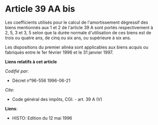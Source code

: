# Article 39 AA bis

Les coefficients utilisés pour le calcul de l'amortissement dégressif des biens mentionnés aux 1 et 2 de l'article 39 A sont
portés respectivement à 2, 5, 3 et 3, 5 selon que la durée normale d'utilisation de ces biens est de trois ou quatre ans, de
cinq ou six ans, ou supérieure à six ans. 

Les dispositions du premier alinéa sont applicables aux biens acquis ou fabriqués entre le 1er février 1996 et le 31 janvier
1997.

**Liens relatifs à cet article**

_Codifié par_:

  - Décret n°96-556 1996-06-21

_Cite_:

  - Code général des impôts, CGI. - art. 39 A (V)

**Liens**:

  - HISTO: Edition du 12 mai 1996
